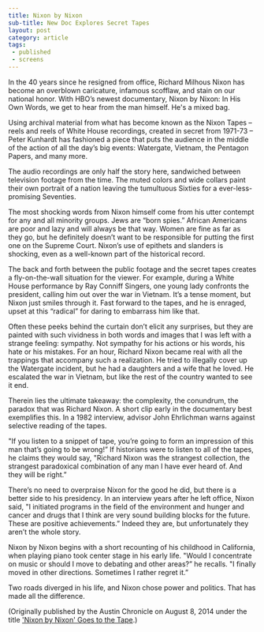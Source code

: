 ```yaml
---
title: Nixon by Nixon
sub-title: New Doc Explores Secret Tapes
layout: post
category: article
tags:
 - published
 - screens
---
```


In the 40 years since he resigned from office, Richard Milhous Nixon has become an overblown caricature, infamous scofflaw, and stain on our national honor. With HBO’s newest documentary, Nixon by Nixon: In His Own Words, we get to hear from the man himself. He's a mixed bag.

Using archival material from what has become known as the Nixon Tapes – reels and reels of White House recordings, created in secret from 1971-73 – Peter Kunhardt has fashioned a piece that puts the audience in the middle of the action of all the day’s big events: Watergate, Vietnam, the Pentagon Papers, and many more.

The audio recordings are only half the story here, sandwiched between television footage from the time. The muted colors and wide collars paint their own portrait of a nation leaving the tumultuous Sixties for a ever-less-promising Seventies.

The most shocking words from Nixon himself come from his utter contempt for any and all minority groups. Jews are “born spies.” African Americans are poor and lazy and will always be that way. Women are fine as far as they go, but he definitely doesn’t want to be responsible for putting the first one on the Supreme Court. Nixon’s use of epithets and slanders is shocking, even as a well-known part of the historical record.

The back and forth between the public footage and the secret tapes creates a fly-on-the-wall situation for the viewer. For example, during a White House performance by Ray Conniff Singers, one young lady confronts the president, calling him out over the war in Vietnam. It’s a tense moment, but Nixon just smiles through it. Fast forward to the tapes, and he is enraged, upset at this “radical” for daring to embarrass him like that.

Often these peeks behind the curtain don’t elicit any surprises, but they are painted with such vividness in both words and images that I was left with a strange feeling: sympathy. Not sympathy for his actions or his words, his hate or his mistakes. For an hour, Richard Nixon became real with all the trappings that accompany such a realization. He tried to illegally cover up the Watergate incident, but he had a daughters and a wife that he loved. He escalated the war in Vietnam, but like the rest of the country wanted to see it end.

Therein lies the ultimate takeaway: the complexity, the conundrum, the paradox that was Richard Nixon. A short clip early in the documentary best exemplifies this. In a 1982 interview, advisor John Ehrlichman warns against selective reading of the tapes.

"If you listen to a snippet of tape, you’re going to form an impression of this man that’s going to be wrong!” If historians were to listen to all of the tapes, he claims they would say, "Richard Nixon was the strangest collection, the strangest paradoxical combination of any man I have ever heard of. And they will be right.”

There’s no need to overpraise Nixon for the good he did, but there is a better side to his presidency. In an interview years after he left office, Nixon said, "I initiated programs in the field of the environment and hunger and cancer and drugs that I think are very sound building blocks for the future. These are positive achievements.” Indeed they are, but unfortunately they aren’t the whole story.

Nixon by Nixon begins with a short recounting of his childhood in California, when playing piano took center stage in his early life. "Would I concentrate on music or should I move to debating and other areas?” he recalls. "I finally moved in other directions. Sometimes I rather regret it.”

Two roads diverged in his life, and Nixon chose power and politics. That has made all the difference.

(Originally published by the Austin Chronicle on August 8, 2014 under the title ['Nixon by Nixon' Goes to the Tape](http://www.austinchronicle.com/daily/screens/2014-08-04/nixon-by-nixon-goes-to-the-tape/).)